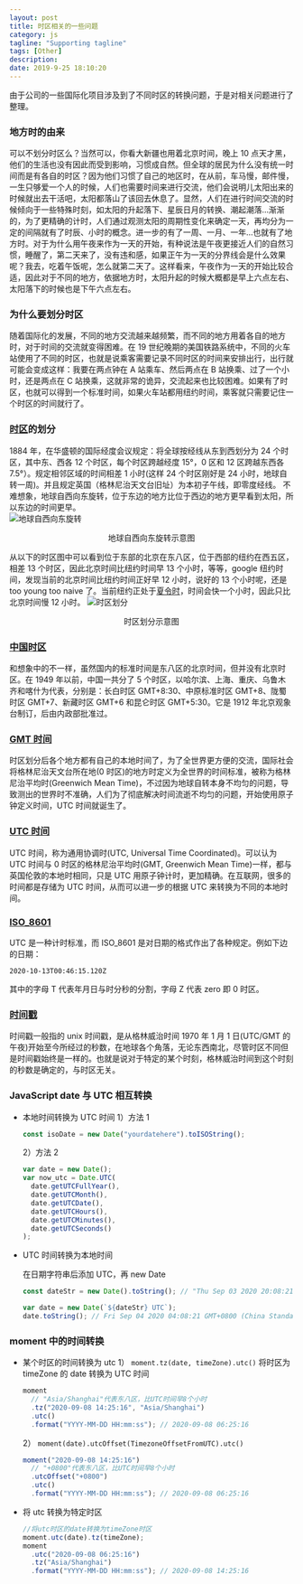 ```yaml
---
layout: post
title: 时区相关的一些问题
category: js
tagline: "Supporting tagline"
tags: [Other]
description:
date: 2019-9-25 18:10:20
---
```


由于公司的一些国际化项目涉及到了不同时区的转换问题，于是对相关问题进行了整理。

### 地方时的由来

可以不划分时区么？当然可以，你看大新疆也用着北京时间，晚上 10 点天才黑，他们的生活也没有因此而受到影响，习惯成自然。但全球的居民为什么没有统一时间而是有各自的时区？因为他们习惯了自己的地区时，在从前，车马慢，邮件慢，一生只够爱一个人的时候，人们也需要时间来进行交流，他们会说明儿太阳出来的时候就出去干活吧，太阳都落山了该回去休息了。显然，人们在进行时间交流的时候倾向于一些特殊时刻，如太阳的升起落下、星辰日月的转换、潮起潮落...渐渐的，为了更精确的计时，人们通过观测太阳的周期性变化来确定一天，再均分为一定的间隔就有了时辰、小时的概念。进一步的有了一周、一月、一年...也就有了地方时。对于为什么用午夜来作为一天的开始，有种说法是午夜更接近人们的自然习惯，睡醒了，第二天来了，没有违和感，如果正午为一天的分界线会是什么效果呢？我去，吃着午饭呢，怎么就第二天了。这样看来，午夜作为一天的开始比较合适，因此对于不同的地方，依据地方时，太阳升起的时候大概都是早上六点左右、太阳落下的时候也是下午六点左右。

### 为什么要划分时区

随着国际化的发展，不同的地方交流越来越频繁，而不同的地方用着各自的地方时，对于时间的交流就变得困难。在 19 世纪晚期的美国铁路系统中，不同的火车站使用了不同的时区，也就是说乘客需要记录不同时区的时间来安排出行，出行就可能会变成这样：我要在两点钟在 A 站乘车、然后两点在 B 站换乘、过了一个小时，还是两点在 C 站换乘，这就非常的诡异，交流起来也比较困难。如果有了时区，也就可以得到一个标准时间，如果火车站都用纽约时间，乘客就只需要记住一个时区的时间就行了。

### [时区](https://zh.wikipedia.org/wiki/%E6%97%B6%E5%8C%BA)的划分

1884 年，在华盛顿的国际经度会议规定：将全球按经线从东到西划分为 24 个时区，其中东、西各 12 个时区，每个时区跨越经度 15°，0 区和 12 区跨越东西各 7.5°）。规定相邻区域的时间相差 1 小时(这样 24 个时区刚好是 24 小时，地球自转一周)。并且规定英国（格林尼治天文台旧址）为本初子午线，即零度经线。
不难想象，地球自西向东旋转，位于东边的地方比位于西边的地方更早看到太阳，所以东边的时间更早。
<img style="display:block; margin: auto;" alt="地球自西向东旋转"  src="http://blog-bed.oss-cn-beijing.aliyuncs.com/39.%E5%85%B3%E4%BA%8E%E6%97%B6%E5%8C%BA/earth.jpg" />

<center>地球自西向东旋转示意图</center>

从以下的时区图中可以看到位于东部的北京在东八区，位于西部的纽约在西五区，相差 13 个时区，因此北京时间比纽约时间早 13 个小时，等等，google 纽约时间，发现当前的北京时间比纽约时间正好早 12 小时，说好的 13 个小时呢，还是 too young too naive 了。当前纽约正处于[夏令时](https://www.dealmoon.com/guide/931030)，时间会快一个小时，因此只比北京时间慢 12 小时。
![时区划分](http://blog-bed.oss-cn-beijing.aliyuncs.com/39.%E5%85%B3%E4%BA%8E%E6%97%B6%E5%8C%BA/World_Time_Zones_Map.png)

<center>时区划分示意图</center>

### [中国时区](https://zh.wikipedia.org/wiki/%E4%B8%AD%E5%9C%8B%E6%99%82%E5%8D%80)

和想象中的不一样，虽然国内的标准时间是东八区的北京时间，但并没有北京时区。在 1949 年以前，中国一共分了 5 个时区，以哈尔滨、上海、重庆、乌鲁木齐和喀什为代表，分别是：长白时区 GMT+8:30、中原标准时区 GMT+8、陇蜀时区 GMT+7、新藏时区 GMT+6 和昆仑时区 GMT+5:30。它是 1912 年北京观象台制订，后由内政部批准过。

### [GMT 时间](https://zh.wikipedia.org/wiki/%E6%A0%BC%E6%9E%97%E5%B0%BC%E6%B2%BB%E6%A8%99%E6%BA%96%E6%99%82%E9%96%93)

时区划分后各个地方都有自己的本地时间了，为了全世界更方便的交流，国际社会将格林尼治天文台所在地(0 时区)的地方时定义为全世界的时间标准，被称为格林尼治平均时(Greenwich Mean Time)，不过因为地球自转本身不均匀的问题，导致测出的世界时不准确，人们为了彻底解决时间流逝不均匀的问题，开始使用原子钟定义时间，UTC 时间就诞生了。

### [UTC 时间](https://zh.wikipedia.org/wiki/%E5%8D%8F%E8%B0%83%E4%B8%96%E7%95%8C%E6%97%B6)

UTC 时间，称为通用协调时(UTC, Universal Time Coordinated)。可以认为 UTC 时间与 0 时区的格林尼治平均时(GMT, Greenwich Mean Time)一样，都与英国伦敦的本地时相同，只是 UTC 用原子钟计时，更加精确。在互联网，很多的时间都是存储为 UTC 时间，从而可以进一步的根据 UTC 来转换为不同的本地时间。

### [ISO_8601](https://zh.wikipedia.org/wiki/ISO_8601)

UTC 是一种计时标准，而 ISO_8601 是对日期的格式作出了各种规定。例如下边的日期：

```
2020-10-13T00:46:15.120Z
```

其中的字母 T 代表年月日与时分秒的分割，字母 Z 代表 zero 即 0 时区。

### [时间戳](https://baike.baidu.com/item/unix%E6%97%B6%E9%97%B4%E6%88%B3)

时间戳一般指的 unix 时间戳，是从格林威治时间 1970 年 1 月 1 日(UTC/GMT 的午夜)开始至今所经过的秒数，在地球各个角落，无论东西南北，尽管时区不同但是时间戳始终是一样的。也就是说对于特定的某个时刻，格林威治时间到这个时刻的秒数是确定的，与时区无关。

### JavaScript date 与 UTC 相互转换

- 本地时间转换为 UTC 时间
  1）方法 1

  ```js
  const isoDate = new Date("yourdatehere").toISOString();
  ```

  2）方法 2

  ```js
  var date = new Date();
  var now_utc = Date.UTC(
    date.getUTCFullYear(),
    date.getUTCMonth(),
    date.getUTCDate(),
    date.getUTCHours(),
    date.getUTCMinutes(),
    date.getUTCSeconds()
  );
  ```

- UTC 时间转换为本地时间

  在日期字符串后添加 UTC，再 new Date

  ```js
  const dateStr = new Date().toString(); // "Thu Sep 03 2020 20:08:21 GMT+0800 (China Standard Time)"

  var date = new Date(`${dateStr} UTC`);
  date.toString(); // Fri Sep 04 2020 04:08:21 GMT+0800 (China Standard Time)
  ```

### moment 中的时间转换

- 某个时区的时间转换为 utc
  1） `moment.tz(date, timeZone).utc()`
  将时区为 timeZone 的 date 转换为 UTC 时间

  ```js
  moment
    // "Asia/Shanghai"代表东八区，比UTC时间早8个小时
    .tz("2020-09-08 14:25:16", "Asia/Shanghai")
    .utc()
    .format("YYYY-MM-DD HH:mm:ss"); // 2020-09-08 06:25:16
  ```

  2） `moment(date).utcOffset(TimezoneOffsetFromUTC).utc()`

  ```js
  moment("2020-09-08 14:25:16")
    // "+0800"代表东八区，比UTC时间早8个小时
    .utcOffset("+0800")
    .utc()
    .format("YYYY-MM-DD HH:mm:ss"); // 2020-09-08 06:25:16
  ```

- 将 utc 转换为特定时区
  ```js
  //将utc时区的date转换为timeZone时区
  moment.utc(date).tz(timeZone);
  moment
    .utc("2020-09-08 06:25:16")
    .tz("Asia/Shanghai")
    .format("YYYY-MM-DD HH:mm:ss"); // 2020-09-08 14:25:16
  ```
